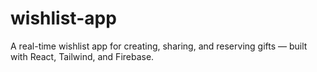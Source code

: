 # wishlist-app
A real-time wishlist app for creating, sharing, and reserving gifts — built with React, Tailwind, and Firebase.

